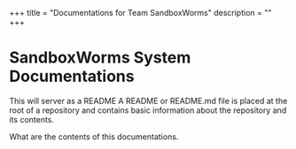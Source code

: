 +++
title = "Documentations for Team SandboxWorms"
description = ""
+++

# SandboxWorms System Documentations #

This will server as a README
A README or README.md file is placed at the root of a repository and contains basic information about the repository and its contents.

What are the contents of this documentations.


